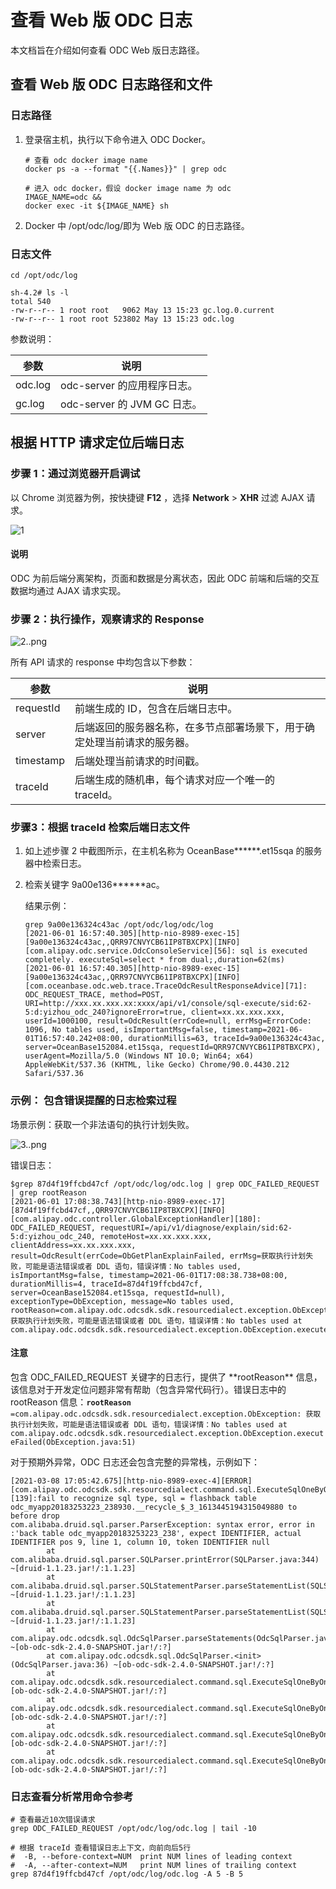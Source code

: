 # 查看 Web 版 ODC 日志

本文档旨在介绍如何查看 ODC Web 版日志路径。

## 查看 Web 版 ODC 日志路径和文件

### **日志路径** 

1. 登录宿主机，执行以下命令进入 ODC Docker。

   ```shell
   # 查看 odc docker image name
   docker ps -a --format "{{.Names}}" | grep odc
   
   # 进入 odc docker，假设 docker image name 为 odc
   IMAGE_NAME=odc &&
   docker exec -it ${IMAGE_NAME} sh
   ```

2. Docker 中 /opt/odc/log/即为 Web 版 ODC 的日志路径。

### **日志文件**

```shell
cd /opt/odc/log

sh-4.2# ls -l
total 540
-rw-r--r-- 1 root root   9062 May 13 15:23 gc.log.0.current
-rw-r--r-- 1 root root 523802 May 13 15:23 odc.log
```

参数说明：

| 参数      | 说明                      |
|---------|-------------------------|
| odc.log | odc-server 的应用程序日志。     |
| gc.log  | odc-server 的 JVM GC 日志。 |


## **根据 HTTP 请求定位后端日志**

### **步骤 1：通过浏览器开启调试** 

以 Chrome 浏览器为例，按快捷键 **F12** ，选择 **Network** > **XHR** 过滤 AJAX 请求。

![1](https://obbusiness-private.oss-cn-shanghai.aliyuncs.com/doc/img/odc/KB/2.database-connection/2.view-web-odc-log/1.png)

<main id="notice" type='explain'>
   <h4>说明</h4>
   <p>ODC 为前后端分离架构，页面和数据是分离状态，因此 ODC 前端和后端的交互数据均通过 AJAX 请求实现。</p>
</main> 


### 步骤 2：执行操作，观察请求的 Response

![2..png](https://obbusiness-private.oss-cn-shanghai.aliyuncs.com/doc/img/odc/KB/2.database-connection/2.view-web-odc-log/2.png)

所有 API 请求的 response 中均包含以下参数：

| 参数        | 说明                                   |
|-----------|--------------------------------------|
| requestId | 前端生成的 ID，包含在后端日志中。                   |
| server    | 后端返回的服务器名称，在多节点部署场景下，用于确定处理当前请求的服务器。 |
| timestamp | 后端处理当前请求的时间戳。                        |
| traceId   | 后端生成的随机串，每个请求对应一个唯一的 traceId。        |

### **步骤3：根据 traceId 检索后端日志文件** 

1. 如上述步骤 2 中截图所示，在主机名称为 OceanBase\*\*\*\*\*\*.et15sqa 的服务器中检索日志。

2. 检索关键字 9a00e136\*\*\*\*\*\*ac。


   结果示例：

   ```shell
   grep 9a00e136324c43ac /opt/odc/log/odc/log
   [2021-06-01 16:57:40.305][http-nio-8989-exec-15][9a00e136324c43ac,,QRR97CNVYCB61IP8TBXCPX][INFO][com.alipay.odc.service.OdcConsoleService][56]: sql is executed completely. executeSql=select * from dual;,duration=62(ms)
   [2021-06-01 16:57:40.305][http-nio-8989-exec-15][9a00e136324c43ac,,QRR97CNVYCB61IP8TBXCPX][INFO][com.oceanbase.odc.web.trace.TraceOdcResultResponseAdvice][71]: ODC_REQUEST_TRACE, method=POST, URI=http://xxx.xx.xxx.xx:xxxx/api/v1/console/sql-execute/sid:62-5:d:yizhou_odc_240?ignoreError=true, client=xx.xx.xxx.xxx, userId=1000100, result=OdcResult(errCode=null, errMsg=ErrorCode: 1096, No tables used, isImportantMsg=false, timestamp=2021-06-01T16:57:40.242+08:00, durationMillis=63, traceId=9a00e136324c43ac, server=OceanBase152084.et15sqa, requestId=QRR97CNVYCB61IP8TBXCPX), userAgent=Mozilla/5.0 (Windows NT 10.0; Win64; x64) AppleWebKit/537.36 (KHTML, like Gecko) Chrome/90.0.4430.212 Safari/537.36
   ```

### 示例： **包含错误提醒的日志检索过程** 

场景示例：获取一个非法语句的执行计划失败。

![3..png](https://obbusiness-private.oss-cn-shanghai.aliyuncs.com/doc/img/odc/KB/2.database-connection/2.view-web-odc-log/3.png)

错误日志：

```shell
$grep 87d4f19ffcbd47cf /opt/odc/log/odc.log | grep ODC_FAILED_REQUEST | grep rootReason
[2021-06-01 17:08:38.743][http-nio-8989-exec-17][87d4f19ffcbd47cf,,QRR97CNVYCB61IP8TBXCPX][INFO][com.alipay.odc.controller.GlobalExceptionHandler][180]: ODC_FAILED_REQUEST, requestURI=/api/v1/diagnose/explain/sid:62-5:d:yizhou_odc_240, remoteHost=xx.xx.xxx.xxx, clientAddress=xx.xx.xxx.xxx, result=OdcResult(errCode=ObGetPlanExplainFailed, errMsg=获取执行计划失败，可能是语法错误或者 DDL 语句，错误详情：No tables used, isImportantMsg=false, timestamp=2021-06-01T17:08:38.738+08:00, durationMillis=4, traceId=87d4f19ffcbd47cf, server=OceanBase152084.et15sqa, requestId=null), exceptionType=ObException, message=No tables used, rootReason=com.alipay.odc.odcsdk.sdk.resourcedialect.exception.ObException: 获取执行计划失败，可能是语法错误或者 DDL 语句，错误详情：No tables used at com.alipay.odc.odcsdk.sdk.resourcedialect.exception.ObException.executeFailed(ObException.java:51)
```

<main id="notice" type='notice'>
   <h4>注意</h4>
   <p>包含 ODC_FAILED_REQUEST 关键字的日志行，提供了 **rootReason** 信息，该信息对于开发定位问题非常有帮助（包含异常代码行）。错误日志中的 rootReason 信息：<code><strong>rootReason</strong> =com.alipay.odc.odcsdk.sdk.resourcedialect.exception.ObException: 获取执行计划失败，可能是语法错误或者 DDL 语句，错误详情：No tables used at com.alipay.odc.odcsdk.sdk.resourcedialect.exception.ObException.executeFailed(ObException.java:51)</code></p>
</main>

对于预期外异常，ODC 日志还会包含完整的异常栈，示例如下：

```shell
[2021-03-08 17:05:42.675][http-nio-8989-exec-4][ERROR][com.alipay.odc.odcsdk.sdk.resourcedialect.command.sql.ExecuteSqlOneByOneCommand][139]:fail to recognize sql type, sql = flashback table odc_myapp20183253223_238930.__recycle_$_3_1613445194315049880 to before drop
com.alibaba.druid.sql.parser.ParserException: syntax error, error in :'back table odc_myapp20183253223_238', expect IDENTIFIER, actual IDENTIFIER pos 9, line 1, column 10, token IDENTIFIER null
        at com.alibaba.druid.sql.parser.SQLParser.printError(SQLParser.java:344) ~[druid-1.1.23.jar!/:1.1.23]
        at com.alibaba.druid.sql.parser.SQLStatementParser.parseStatementList(SQLStatementParser.java:532) ~[druid-1.1.23.jar!/:1.1.23]
        at com.alibaba.druid.sql.parser.SQLStatementParser.parseStatementList(SQLStatementParser.java:171) ~[druid-1.1.23.jar!/:1.1.23]
        at com.alipay.odc.odcsdk.sql.OdcSqlParser.parseStatements(OdcSqlParser.java:99) ~[ob-odc-sdk-2.4.0-SNAPSHOT.jar!/:?]
        at com.alipay.odc.odcsdk.sql.OdcSqlParser.<init>(OdcSqlParser.java:36) ~[ob-odc-sdk-2.4.0-SNAPSHOT.jar!/:?]
        at com.alipay.odc.odcsdk.sdk.resourcedialect.command.sql.ExecuteSqlOneByOneCommand.recognizeSqlType(ExecuteSqlOneByOneCommand.java:130) [ob-odc-sdk-2.4.0-SNAPSHOT.jar!/:?]
        at com.alipay.odc.odcsdk.sdk.resourcedialect.command.sql.ExecuteSqlOneByOneCommand.doExecute(ExecuteSqlOneByOneCommand.java:109) [ob-odc-sdk-2.4.0-SNAPSHOT.jar!/:?]
        at com.alipay.odc.odcsdk.sdk.resourcedialect.command.sql.ExecuteSqlOneByOneCommand.doObMysql(ExecuteSqlOneByOneCommand.java:114) [ob-odc-sdk-2.4.0-SNAPSHOT.jar!/:?]
        at com.alipay.odc.odcsdk.sdk.resourcedialect.command.sql.ExecuteSqlOneByOneCommand.doObMysql(ExecuteSqlOneByOneCommand.java:27) [ob-odc-sdk-2.4.0-SNAPSHOT.jar!/:?]
```

### **日志查看分析常用命令参考**

```shell
# 查看最近10次错误请求
grep ODC_FAILED_REQUEST /opt/odc/log/odc.log | tail -10

# 根据 traceId 查看错误日志上下文，向前向后5行
#  -B, --before-context=NUM  print NUM lines of leading context
#  -A, --after-context=NUM   print NUM lines of trailing context
grep 87d4f19ffcbd47cf /opt/odc/log/odc.log -A 5 -B 5
```